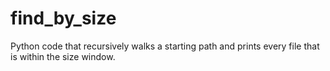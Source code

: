 # find_by_size
Python code that recursively walks a starting path and prints every file that is within the size window.

